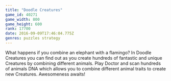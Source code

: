 ```yaml
---
title: "Doodle Creatures"
game_id: 40271
game_width: 800
game_height: 600
rank: 17700
date: 2016-09-09T17:46:04.775Z
genres: puzzles strategy
---
```

What happens if you combine an elephant with a flamingo? In Doodle Creatures you can find out as you create hundreds of fantastic and unique Creatures by combining different animals. 
Play Doctor and scan hundreds of animals DNA which allows you to combine different animal traits to create new Creatures. Awesomeness awaits!